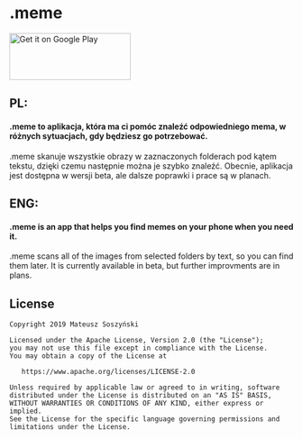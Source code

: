 # .meme

<a href='https://play.google.com/store/apps/details?id=com.soszynski.mateusz.dotmeme&pcampaignid=MKT-Other-global-all-co-prtnr-py-PartBadge-Mar2515-1'><img alt='Get it on Google Play' src='https://play.google.com/intl/en_us/badges/images/generic/en_badge_web_generic.png' width=215 height=83 /></a>

## PL:
#### .meme to aplikacja, która ma ci pomóc znaleźć odpowiedniego mema, w różnych sytuacjach, gdy będziesz go potrzebować.
.meme skanuje wszystkie obrazy w zaznaczonych folderach pod kątem tekstu, dzięki czemu następnie można je szybko znaleźć.
Obecnie, aplikacja jest dostępna w wersji beta, ale dalsze poprawki i prace są w planach.

## ENG:
#### .meme is an app that helps you find memes on your phone when you need it.
.meme scans all of the images from selected folders by text, so you can find them later.
It is currently available in beta, but further improvments are in plans.


License
-------
    Copyright 2019 Mateusz Soszyński
    
    Licensed under the Apache License, Version 2.0 (the "License");
    you may not use this file except in compliance with the License.
    You may obtain a copy of the License at
    
       https://www.apache.org/licenses/LICENSE-2.0
    
    Unless required by applicable law or agreed to in writing, software
    distributed under the License is distributed on an "AS IS" BASIS,
    WITHOUT WARRANTIES OR CONDITIONS OF ANY KIND, either express or implied.
    See the License for the specific language governing permissions and
    limitations under the License.
